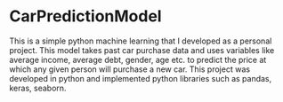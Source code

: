 # CarPredictionModel
This is a simple python machine learning that I developed as a personal project. This model takes past car purchase data and uses variables like average income, average debt, gender, age etc. to predict the price at which any given person will purchase a new car. This project was developed in python and implemented python libraries such as pandas, keras, seaborn. 